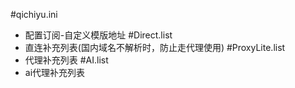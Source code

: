 #qichiyu.ini
 - 配置订阅-自定义模版地址
#Direct.list
 - 直连补充列表(国内域名不解析时，防止走代理使用)
#ProxyLite.list
 - 代理补充列表
#AI.list
 - ai代理补充列表
